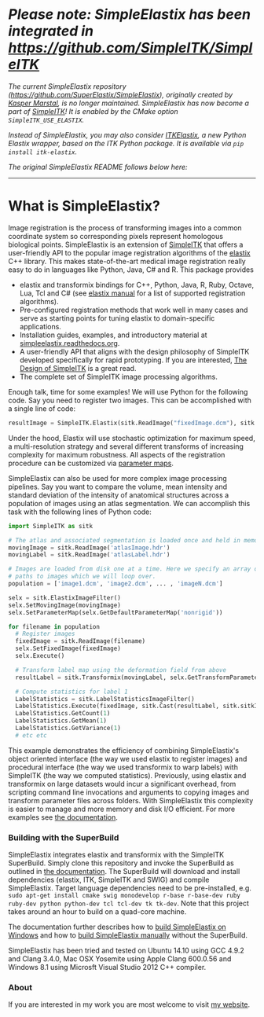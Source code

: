 # _Please note: SimpleElastix has been integrated in https://github.com/SimpleITK/SimpleITK_
_The current SimpleElastix repository (https://github.com/SuperElastix/SimpleElastix), originally created by [Kasper Marstal](https://github.com/kaspermarstal), is no longer maintained. SimpleElastix has now become a part of [SimpleITK](https://github.com/SimpleITK/SimpleITK)! It is enabled by the CMake option `SimpleITK_USE_ELASTIX`._

_Instead of SimpleElastix, you may also consider [ITKElastix](https://github.com/InsightSoftwareConsortium/ITKElastix), a new Python Elastix wrapper, based on the ITK Python package. It is available via `pip install itk-elastix`._

_The original SimpleElastix README follows below here:_

-----------------------------------------------------------
What is SimpleElastix?
======================
Image registration is the process of transforming images into a common coordinate system so corresponding pixels represent homologous biological points. SimpleElastix is an extension of [SimpleITK](https://github.com/SimpleITK/SimpleITK "SimpleITK github repository") that offers a user-friendly API to the popular image registration algorithms of the [elastix](http://elastix.isi.uu.nl/ "Elastix website") C++ library. This makes state-of-the-art medical image registration really easy to do in languages like Python, Java, C# and R. This package provides

- elastix and transformix bindings for C++, Python, Java, R, Ruby, Octave, Lua, Tcl and C# (see [elastix manual](http://elastix.isi.uu.nl/download/elastix_manual_v4.7.pdf "elastix manual") for a list of supported registration algorithms).
- Pre-configured registration methods that work well in many cases and serve as starting points for tuning elastix to domain-specific applications.
- Installation guides, examples, and introductory material at [simpleelastix.readthedocs.org](https://simpleelastix.readthedocs.org/).
- A user-friendly API that aligns with the design philosophy of SimpleITK developed specifically for rapid prototyping. If you are interested, [The Design of SimpleITK](http://www.ncbi.nlm.nih.gov/pmc/articles/PMC3874546/ "PubMed") is a great read.
- The complete set of SimpleITK image processing algorithms.

Enough talk, time for some examples! We will use Python for the following code. Say you need to register two images. This can be accomplished with a single line of code:

```python
resultImage = SimpleITK.Elastix(sitk.ReadImage("fixedImage.dcm"), sitk.ReadImage("movingImage.dcm"))
```

Under the hood, Elastix will use stochastic optimization for maximum speed, a multi-resolution strategy and several different transforms of increasing complexity for maximum robustness. All aspects of the registration procedure can be customized via [parameter maps](https://simpleelastix.readthedocs.io/ParameterMaps.html). 

SimpleElastix can also be used for more complex image processing pipelines. Say you want to compare the volume, mean intensity and standard deviation of the intensity of anatomical structures across a population of images using an atlas segmentation. We can accomplish this task with the following lines of Python code:

```python
import SimpleITK as sitk

# The atlas and associated segmentation is loaded once and held in memory
movingImage = sitk.ReadImage('atlasImage.hdr')
movingLabel = sitk.ReadImage('atlasLabel.hdr')

# Images are loaded from disk one at a time. Here we specify an array of 
# paths to images which we will loop over. 
population = ['image1.dcm', 'image2.dcm', ... , 'imageN.dcm']

selx = sitk.ElastixImageFilter()
selx.SetMovingImage(movingImage)
selx.SetParameterMap(selx.GetDefaultParameterMap('nonrigid'))

for filename in population
  # Register images
  fixedImage = sitk.ReadImage(filename)
  selx.SetFixedImage(fixedImage)
  selx.Execute()

  # Transform label map using the deformation field from above
  resultLabel = sitk.Transformix(movingLabel, selx.GetTransformParameterMap())

  # Compute statistics for label 1
  LabelStatistics = sitk.LabelStatisticsImageFilter()
  LabelStatistics.Execute(fixedImage, sitk.Cast(resultLabel, sitk.sitkInt8))
  LabelStatistics.GetCount(1)
  LabelStatistics.GetMean(1)
  LabelStatistics.GetVariance(1)
  # etc etc
```

This example demonstrates the efficiency of combining SimpleElastix's object oriented interface (the way we used elastix to register images) and procedural interface (the way we used transformix to warp labels) with SimpleITK (the way we computed statistics). Previously, using elastix and transformix on large datasets would incur a significant overhead, from scripting command line invocations and arguments to copying images and transform parameter files across folders. With SimpleElastix this complexity is easier to manage and more memory and disk I/O efficient. For more examples see [the documentation](https://simpleelastix.readthedocs.org/). 

### Building with the SuperBuild
SimpleElastix integrates elastix and transformix with the SimpleITK SuperBuild. Simply clone this repository and invoke the SuperBuild as outlined in [the documentation](http://simpleelastix.readthedocs.org/GettingStarted.html). The SuperBuild will download and install dependencies (elastix, ITK, SimpleITK and SWIG) and compile SimpleElastix. Target language dependencies need to be pre-installed, e.g. `sudo apt-get install cmake swig monodevelop r-base r-base-dev ruby ruby-dev python python-dev tcl tcl-dev tk tk-dev`. Note that this project takes around an hour to build on a quad-core machine.

The documentation further describes how to [build SimpleElastix on Windows](http://simpleelastix.readthedocs.org/GettingStarted.html#Windows) and how to [build SimpleElastix manually](http://simpleelastix.readthedocs.org/GettingStarted.html#building-manually-on-linux) without the SuperBuild.

SimpleElastix has been tried and tested on Ubuntu 14.10 using GCC 4.9.2 and Clang 3.4.0, Mac OSX Yosemite using Apple Clang 600.0.56 and Windows 8.1 using Microsft Visual Studio 2012 C++ compiler.

### About
If you are interested in my work you are most welcome to visit [my website](https://kaspermarstal.github.io).
